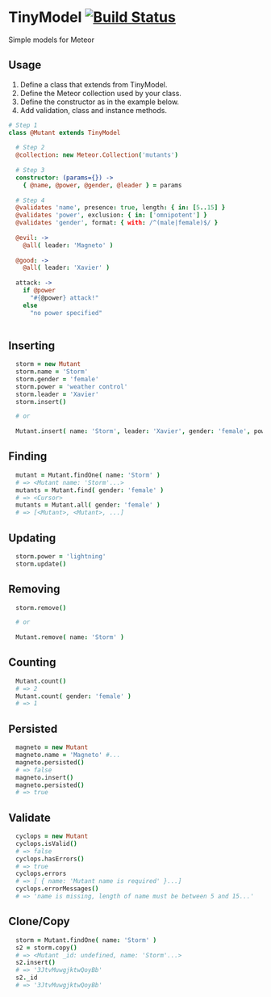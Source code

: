 TinyModel [![Build Status](https://travis-ci.org/peterclark/tinymodel.svg?branch=master)](https://travis-ci.org/peterclark/tinymodel)
=========

Simple models for Meteor

## Usage

1. Define a class that extends from TinyModel.
2. Define the Meteor collection used by your class.
2. Define the constructor as in the example below.
3. Add validation, class and instance methods.

```coffee
# Step 1
class @Mutant extends TinyModel
  
  # Step 2
  @collection: new Meteor.Collection('mutants')
  
  # Step 3
  constructor: (params={}) ->
    { @name, @power, @gender, @leader } = params
    
  # Step 4  
  @validates 'name', presence: true, length: { in: [5..15] }
  @validates 'power', exclusion: { in: ['omnipotent'] }
  @validates 'gender', format: { with: /^(male|female)$/ }
      
  @evil: ->
    @all( leader: 'Magneto' )
    
  @good: ->
    @all( leader: 'Xavier' )
    
  attack: ->
    if @power
      "#{@power} attack!"
    else
      "no power specified"
  
```

## Inserting

```coffee
  storm = new Mutant
  storm.name = 'Storm'
  storm.gender = 'female'
  storm.power = 'weather control'
  storm.leader = 'Xavier'
  storm.insert()

  # or
  
  Mutant.insert( name: 'Storm', leader: 'Xavier', gender: 'female', power: 'weather control' )
```

## Finding

```coffee
  mutant = Mutant.findOne( name: 'Storm' )
  # => <Mutant name: 'Storm'...>
  mutants = Mutant.find( gender: 'female' )
  # => <Cursor>
  mutants = Mutant.all( gender: 'female' )
  # => [<Mutant>, <Mutant>, ...]
```

## Updating

```coffee
  storm.power = 'lightning'
  storm.update()
```

## Removing

```coffee
  storm.remove()

  # or
  
  Mutant.remove( name: 'Storm' )
```

## Counting

```coffee
  Mutant.count()
  # => 2
  Mutant.count( gender: 'female' )
  # => 1
```

## Persisted

```coffee
  magneto = new Mutant
  magneto.name = 'Magneto' #...
  magneto.persisted()
  # => false
  magneto.insert()
  magneto.persisted()
  # => true
```

## Validate

```coffee
  cyclops = new Mutant
  cyclops.isValid()
  # => false
  cyclops.hasErrors()
  # => true
  cyclops.errors
  # => [ { name: 'Mutant name is required' }...]
  cyclops.errorMessages()
  # => 'name is missing, length of name must be between 5 and 15...'
```

## Clone/Copy

```coffee
  storm = Mutant.findOne( name: 'Storm' )
  s2 = storm.copy()
  # => <Mutant _id: undefined, name: 'Storm'...>
  s2.insert()
  # => '3JtvMuwgjktwQoyBb'
  s2._id
  # => '3JtvMuwgjktwQoyBb'
```

    